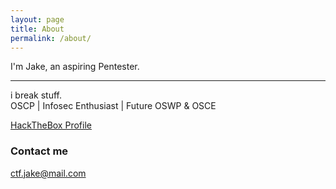 ```yaml
---
layout: page
title: About
permalink: /about/
---
```


I'm Jake, an aspiring Pentester. <br>

<hr>

i break stuff. <br>
OSCP | Infosec Enthusiast | Future OSWP & OSCE

[HackTheBox Profile](https://www.hackthebox.eu/home/users/profile/43204)
<script src="https://www.hackthebox.eu/badge/43204"></script>

### Contact me

[ctf.jake@mail.com](mailto:ctf.jake@mail.com)
